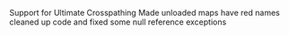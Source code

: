 Support for Ultimate Crosspathing
Made unloaded maps have red names
cleaned up code and fixed some null reference exceptions

